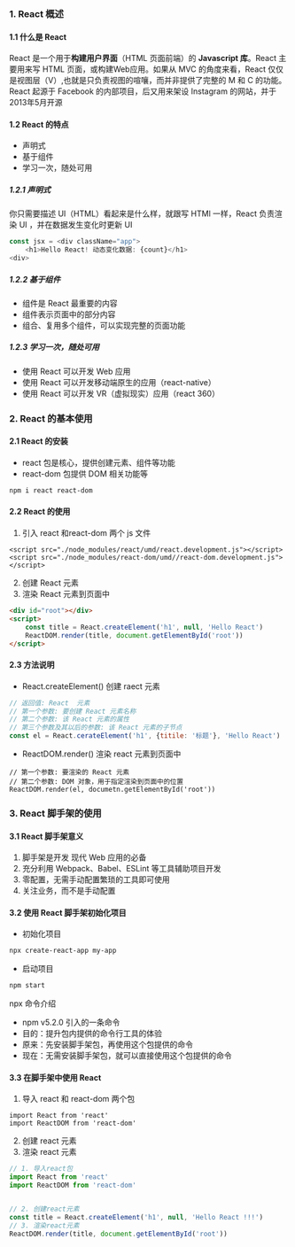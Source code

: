 ### 1. React 概述

#### 1.1 什么是 React 

React 是一个用于**构建用户界面**（HTML 页面前端）的 **Javascript 库**。React 主要用来写 HTML 页面，或构建Web应用。如果从 MVC 的角度来看，React 仅仅是视图层（V）,也就是只负责视图的喧嚷，而并非提供了完整的 M 和 C 的功能。React 起源于 Facebook 的内部项目，后又用来架设 Instagram 的网站，并于2013年5月开源

#### 1.2 React 的特点

- 声明式
- 基于组件
- 学习一次，随处可用

##### 1.2.1 声明式

你只需要描述 UI（HTML）看起来是什么样，就跟写 HTMl 一样，React 负责渲染 UI ，并在数据发生变化时更新 UI

```javascript
const jsx = <div className="app">
	<h1>Hello React! 动态变化数据: {count}</h1>
<div>
```

##### 1.2.2 基于组件

- 组件是 React 最重要的内容
- 组件表示页面中的部分内容
- 组合、复用多个组件，可以实现完整的页面功能

##### 1.2.3 学习一次，随处可用

- 使用 React 可以开发 Web 应用
- 使用 React 可以开发移动端原生的应用（react-native）
- 使用 React 可以开发 VR（虚拟现实）应用（react 360）

### 2. React 的基本使用

#### 2.1 React 的安装

- react 包是核心，提供创建元素、组件等功能
- react-dom 包提供 DOM 相关功能等

```bash
npm i react react-dom
```

#### 2.2 React 的使用

1.  引入 react 和react-dom 两个 js 文件

```
<script src="./node_modules/react/umd/react.development.js"></script>
<script src="./node_modules/react-dom/umd//react-dom.development.js"></script>
```

2.  创建 React 元素
3.  渲染 React 元素到页面中

```html
<div id="root"></div>
<script>
    const title = React.createElement('h1', null, 'Hello React')
    ReactDOM.render(title, document.getElementById('root'))
</script>
```

#### 2.3 方法说明

- React.createElement() 创建 raect  元素

```javascript
// 返回值: React  元素
// 第一个参数: 要创建 React 元素名称
// 第二个参数: 该 React 元素的属性
// 第三个参数及其以后的参数: 该 React 元素的子节点
const el = React.cerateElement('h1', {titile: '标题'}, 'Hello React')
```

- ReactDOM.render() 渲染 react 元素到页面中

```
// 第一个参数: 要渲染的 React 元素
// 第二个参数: DOM 对象，用于指定渲染到页面中的位置
ReactDOM.render(el, documetn.getElementById('root'))
```

### 3. React 脚手架的使用

#### 3.1 React 脚手架意义

1.  脚手架是开发 现代 Web 应用的必备
2.  充分利用 Webpack、Babel、ESLint 等工具辅助项目开发
3.  零配置，无需手动配置繁琐的工具即可使用
4.  关注业务，而不是手动配置

#### 3.2 使用 React 脚手架初始化项目

- 初始化项目

```bash
npx create-react-app my-app
```

- 启动项目

```bash
npm start
```

npx 命令介绍

- npm v5.2.0 引入的一条命令
- 目的：提升包内提供的命令行工具的体验
- 原来：先安装脚手架包，再使用这个包提供的命令
- 现在：无需安装脚手架包，就可以直接使用这个包提供的命令

#### 3.3  在脚手架中使用 React

1.  导入 react 和 react-dom 两个包

```
import React from 'react'
import ReactDOM from 'react-dom'
```

2.  创建 react 元素
3.  渲染 react 元素

```js
// 1. 导入react包
import React from 'react'
import ReactDOM from 'react-dom'


// 2. 创建react元素
const title = React.createElement('h1', null, 'Hello React !!!')
// 3. 渲染react元素
ReactDOM.render(title, document.getElementById('root'))
```

